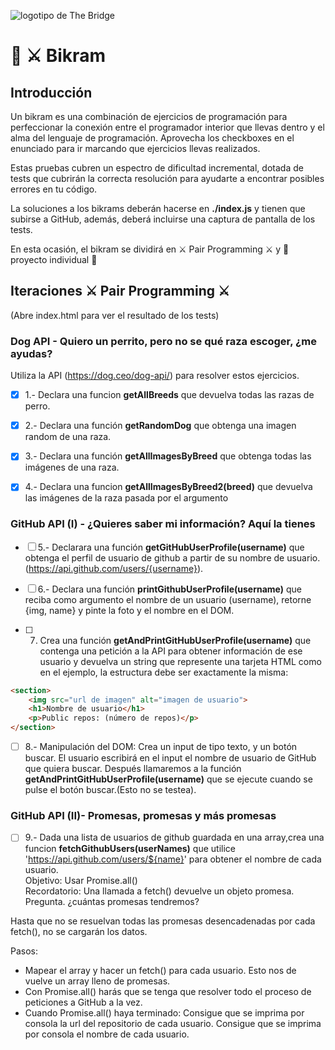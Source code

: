 ![logotipo de The Bridge](https://user-images.githubusercontent.com/27650532/77754601-e8365180-702b-11ea-8bed-5bc14a43f869.png  "logotipo de The Bridge")

# :european_castle: :crossed_swords: Bikram #

## Introducción ##
Un bikram es una combinación de ejercicios de programación para perfeccionar la conexión entre el programador interior que llevas dentro y el alma del lenguaje de programación. Aprovecha los checkboxes en el enunciado para ir marcando que ejercicios llevas realizados.

Estas pruebas cubren un espectro de dificultad incremental, dotada de tests que cubrirán la correcta resolución para ayudarte a encontrar posibles errores en tu código.

La soluciones a los bikrams deberán hacerse en **./index.js** y tienen que subirse a GitHub, además, deberá incluirse una captura de pantalla de los tests.

En esta ocasión, el bikram se dividirá en :crossed_swords: Pair Programming :crossed_swords: y :european_castle: proyecto individual :european_castle:

## Iteraciones :crossed_swords: Pair Programming :crossed_swords: ##

(Abre index.html para ver el resultado de los tests)

### Dog API - Quiero un perrito, pero no se qué raza escoger, ¿me ayudas? ###

Utiliza la API (https://dog.ceo/dog-api/) para resolver estos ejercicios.

- [X] 1.- Declara una funcion **getAllBreeds** que devuelva todas las razas de perro.

- [X] 2.- Declara una función **getRandomDog** que obtenga una imagen random de una raza.

- [X] 3.- Declara una función **getAllImagesByBreed** que obtenga todas las imágenes de una raza.

- [X] 4.- Declara una funcion **getAllImagesByBreed2(breed)** que devuelva las imágenes de la raza pasada por el argumento

### GitHub API (I) - ¿Quieres saber mi información? Aquí la tienes ###

- [ ] 5.- Declarara una función **getGitHubUserProfile(username)** que obtenga el perfil de usuario de github a partir de su nombre de usuario. (https://api.github.com/users/{username}).

- [ ] 6.- Declara una función **printGithubUserProfile(username)** que reciba como argumento el nombre de un usuario (username), retorne {img, name} y pinte la foto y el nombre en el DOM.

- [ ] 7. Crea una función **getAndPrintGitHubUserProfile(username)** que contenga una petición a la API para obtener información de ese usuario y devuelva un string que represente una tarjeta HTML como en el ejemplo, la estructura debe ser exactamente la misma:

```html
<section>
    <img src="url de imagen" alt="imagen de usuario">
    <h1>Nombre de usuario</h1>
    <p>Public repos: (número de repos)</p>
</section>
```

- [ ] 8.- Manipulación del DOM: Crea un input de tipo texto, y un botón buscar. El usuario escribirá en el input el nombre de usuario de GitHub que quiera buscar. Después llamaremos a la función **getAndPrintGitHubUserProfile(username)** que se ejecute cuando se pulse el botón buscar.(Esto no se testea).


### GitHub API (II)- Promesas, promesas y más promesas ###

- [ ] 9.- Dada una lista de usuarios de github guardada en una array,crea una funcion **fetchGithubUsers(userNames)** que utilice 'https://api.github.com/users/${name}' para obtener el nombre de cada usuario. \
Objetivo: Usar Promise.all()\
Recordatorio: Una llamada a fetch() devuelve un objeto promesa.\
Pregunta. ¿cuántas promesas tendremos?

Hasta que no se resuelvan todas las promesas desencadenadas por cada fetch(), no se cargarán los datos.

Pasos:

- Mapear el array y hacer un fetch() para cada usuario. Esto nos de vuelve un array lleno de promesas.
- Con Promise.all() harás que se tenga que resolver todo el proceso de peticiones a GitHub a la vez.
- Cuando Promise.all() haya terminado:
Consigue que se imprima por consola la url del repositorio de cada usuario.
Consigue que se imprima por consola el nombre de cada usuario.